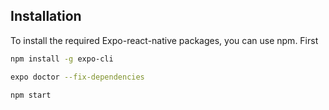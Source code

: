 ## Installation

To install the required Expo-react-native packages, you can use npm. First

```bash
npm install -g expo-cli

```
```bash
expo doctor --fix-dependencies
```

```bash
npm start
```
